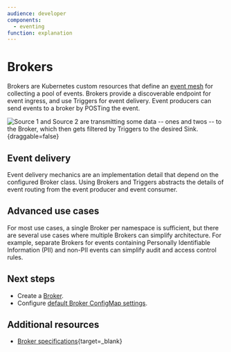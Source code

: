 ```yaml
---
audience: developer
components:
  - eventing
function: explanation
---
```


# Brokers

Brokers are Kubernetes custom resources that define an [event mesh](../event-mesh.md) for collecting a pool of events. Brokers provide a discoverable endpoint for event ingress, and use Triggers for event delivery. Event producers can send events to a broker by POSTing the event.

![Source 1 and Source 2 are transmitting some data -- ones and twos -- to the Broker, which then gets filtered by Triggers to the desired Sink.](https://user-images.githubusercontent.com/16281246/116248768-1fe56080-a73a-11eb-9a85-8bdccb82d16c.png){draggable=false}

## Event delivery

Event delivery mechanics are an implementation detail that depend on the configured Broker class. Using Brokers and Triggers abstracts the details of event routing from the event producer and event consumer.

## Advanced use cases

For most use cases, a single Broker per namespace is sufficient, but
there are several use cases where multiple Brokers can simplify
architecture. For example, separate Brokers for events containing Personally
Identifiable Information (PII) and non-PII events can simplify audit and access
control rules.

## Next steps

- Create a [Broker](create-broker.md).
- Configure [default Broker ConfigMap settings](../configuration/broker-configuration.md).

## Additional resources

- [Broker specifications](https://github.com/knative/specs/blob/main/specs/eventing/overview.md#broker){target=_blank}
